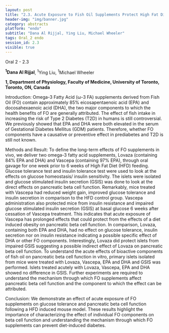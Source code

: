 ```yaml
---
layout: post
title: "2.3. Acute Exposure to Fish Oil Supplements Protect High Fat Diet Impaired Pancreatic Beta Cell Function "
header-img: "img/banner.jpg"
category: abstracts
platform: "endo"
subtitle: "Dana Al Rijjal, Ying Liu, Michael Wheeler"
tags: Oral_2 endo
session_id: 2.3
visible: true
---
```

Oral 2 - 2.3

**<sup>1</sup>Dana Al Rijjal**, <sup>1</sup>Ying Liu, <sup>1</sup>Michael Wheeler

__1, Department of Physiology, Faculty of Medicine, University of Toronto, Toronto, ON, Canada__

Introduction: Omega-3 Fatty Acid (ω-3 FA) supplements derived from Fish Oil (FO) contain approximately 85% eicosapentaenoic acid (EPA) and docosahexaenoic acid (DHA), the two major components to which the health benefits of FO are generally attributed. The effect of fish intake in increasing the risk of Type 2 Diabetes (T2D) in humans is still controversial. We previously showed that EPA and DHA were both elevated in the serum of Gestational Diabetes Mellitus (GDM) patients. Therefore, whether FO components have a causative or preventive effect in prediabetes and T2D is still not known. 

Methods and Result: To define the long-term effects of FO supplements in vivo, we deliver two omega-3 fatty acid supplements, Lovaza (containing 84% EPA and DHA) and Vascepa (containing 97% EPA), through oral gavage for one week prior to 6 weeks of High Fat Diet (HFD) feeding. Glucose tolerance test and insulin tolerance test were used to look at the effects on glucose homeostasis/ insulin sensitivity. The islets were isolated and glucose stimulated insulin secretion (GSIS) was done to look at the direct effects on pancreatic beta cell function. Remarkably, mice treated with Vascepa had reduced weight gain, improved glucose tolerance and insulin secretion in comparison to the HFD control group. Vascepa administration also protected mice from insulin resistance and impaired glucose stimulated insulin secretion (GSIS) at basal glucose 6 weeks after cessation of Vascepa treatment. This indicates that acute exposure of Vascepa has prolonged effects that could protect from the effects of a diet induced obesity on pancreatic beta cell function. In comparison, Lovaza, containing both EPA and DHA, had no effect on glucose tolerance, insulin secretion nor on insulin resistance indicating a possible specific effect of DHA or other FO components. Interestingly, Lovaza did protect islets from impaired GSIS suggesting a possible indirect effect of Lovaza on pancreatic beta cell function. To understand the acute effects of bioactive components of fish oil on pancreatic beta cell function in vitro, primary islets isolated from mice were treated with Lovaza, Vascepa, EPA and DHA and GSIS was performed. Islets treated acutely with Lovaza, Vascepa, EPA and DHA showed no difference in GSIS. Further experiments are required to understand the mechanism through which FO supplements affect pancreatic beta cell function and the component to which the effect can be attributed. 

Conclusion: We demonstrate an effect of acute exposure of FO supplements on glucose tolerance and pancreatic beta cell function following a HFD induced mouse model. These results highlight the importance of characterizing the effect of individual FO components on beta cell function and understanding the mechanism through which FO supplements can prevent diet-induced diabetes.

